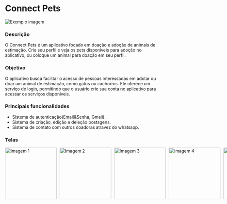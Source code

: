 # Connect Pets

<img src="https://firebasestorage.googleapis.com/v0/b/images-9ea60.appspot.com/o/baner.png?alt=media&token=3a66f18c-c64f-4c3b-8c79-6458613fa679" alt="Exemplo imagem">

### Descrição

O Connect Pets é um aplicativo focado em doação e adoção de animais de estimação. Crie seu perfil e veja os pets disponíveis para adoção no aplicativo, ou coloque um animal para doação em seu perfil.

### Objetivo

O aplicativo busca facilitar o acesso de pessoas interessadas em adotar ou doar um animal de estimação, como gatos ou cachorros. Ele oferece um serviço de login, permitindo que o usuário crie sua conta no aplicativo para acessar os serviços disponíveis.

### Principais funcionalidades

- Sistema de autenticação(Email&Senha, Gmail).
- Sistema de criação, edição e deleção postagens.
- Sistema de contato com outros doadoras atravez do whatsapp.

### Telas

<div class="imagem-container" style="display: flex;">
    <img src="https://firebasestorage.googleapis.com/v0/b/images-9ea60.appspot.com/o/splash.png?alt=media&token=16dc5157-aa8f-47e8-a3dc-f7cad770cf1f" alt="Imagem 1" style="width: 170px; height: auto; margin-right: 10px;">
    <img src="https://firebasestorage.googleapis.com/v0/b/images-9ea60.appspot.com/o/feed.png?alt=media&token=05fe6416-69b9-4079-863d-2d2691f2f5ba" alt="Imagem 2" style="width: 170px; height: auto; margin-right: 10px;">
    <img src="https://firebasestorage.googleapis.com/v0/b/images-9ea60.appspot.com/o/donate-1.png?alt=media&token=10e74934-709c-41a6-991c-33f90866027f" alt="Imagem 3" style="width: 170px; height: auto; margin-right: 10px;">
    <img src="https://firebasestorage.googleapis.com/v0/b/images-9ea60.appspot.com/o/profile%201.png?alt=media&token=41f09280-c168-4b03-9514-8e65e7f6f721" alt="Imagem 4" style="width: 170px; height: auto; margin-right: 10px;">
    <img src="https://firebasestorage.googleapis.com/v0/b/images-9ea60.appspot.com/o/post%201.png?alt=media&token=c0976d02-d2da-4b81-a524-d1e7c633a5e6" alt="Imagem 4" style="width: 170px; height: auto; margin-right: 10px;">
</div>
